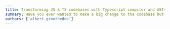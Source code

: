 ```yaml
---
title: Transforming JS & TS codebases with Typescript compiler and ASTs
summary: Have you ever wanted to make a big change to the codebase but got scared off by the thought of rebasing, applying all your changes again and again… and again? Fear no longer!
authors: ['albert-groothedde']
---
```

